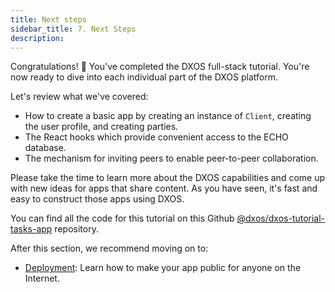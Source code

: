 ```yaml
---
title: Next steps
sidebar_title: 7. Next Steps
description:
---
```


Congratulations! 🎉 You've completed the DXOS full-stack tutorial.
You're now ready to dive into each individual part of the DXOS platform.

Let's review what we've covered:

- How to create a basic app by creating an instance of `Client`, creating the user profile, and creating parties.
- The React hooks which provide convenient access to the ECHO database.
- The mechanism for inviting peers to enable peer-to-peer collaboration.

Please take the time to learn more about the DXOS capabilities and come up with new ideas for apps that share content. As you have seen, it's fast and easy to construct those apps using DXOS.

You can find all the code for this tutorial on this Github [@dxos/dxos-tutorial-tasks-app](https://github.com/dxos/dxos-tutorial-tasks-app) repository.

After this section, we recommend moving on to:

- [Deployment](../deployment/configuration): Learn how to make your app public for anyone on the Internet.
